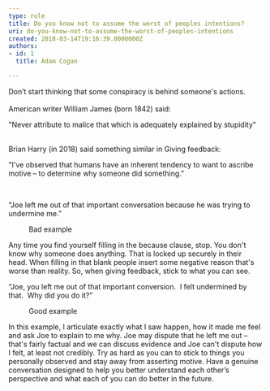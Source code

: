 ```yaml
---
type: rule
title: Do you know not to assume the worst of peoples intentions?
uri: do-you-know-not-to-assume-the-worst-of-peoples-intentions
created: 2018-03-14T19:16:39.0000000Z
authors:
- id: 1
  title: Adam Cogan

---
```




<span class='intro'> ​​​Don’t start thinking that some conspiracy is behind someone's actions.<br><br>American writer William James (born 1842) said&#58;<div><p class="ssw15-rteElement-GreyBox">&quot;Never attribute to malice that which is adequately explained by stupidity&quot;</p><br>Brian Harry (in 2018) said something similar in&#160;Giving feedback&#58;<br><p class="ssw15-rteElement-GreyBox">&quot;I’ve observed that humans have an inherent tendency to want to ascribe motive – to determine why someone did something.&quot;<br></p>​<br></div> </span>

<p class="ssw15-rteElement-GreyBox">“Joe left me out of that important conversation because he was trying to undermine me.”<br></p><dd class="ssw15-rteElement-FigureBad"> Bad example&#160;</dd><p>Any time you find yourself filling in the because clause, stop.&#160;You don't know why someone does anything.&#160;That is locked up securely in their head.&#160;When filling in that blank people insert some negative reason that's worse than reality. So, when giving feedback, stick to what you can see.&#160;</p><p class="ssw15-rteElement-GreyBox">“Joe, you left me out of that important conversion.&#160; I felt undermined by that.&#160; Why did you do it?”<br></p><dd class="ssw15-rteElement-FigureGood">​Good example​<br></dd><p>In this example, I articulate exactly what I saw happen, how it made me feel and ask Joe to explain to me why.&#160;Joe may dispute that he left me out – that's fairly factual and we can discuss evidence and Joe can't dispute how I felt, at least not credibly. Try as hard as you can to stick to things you personally observed and stay away from asserting motive.&#160;Have a genuine conversation designed to help you better understand each other’s perspective and what each of you can do better in the future.<br>​<br></p>


